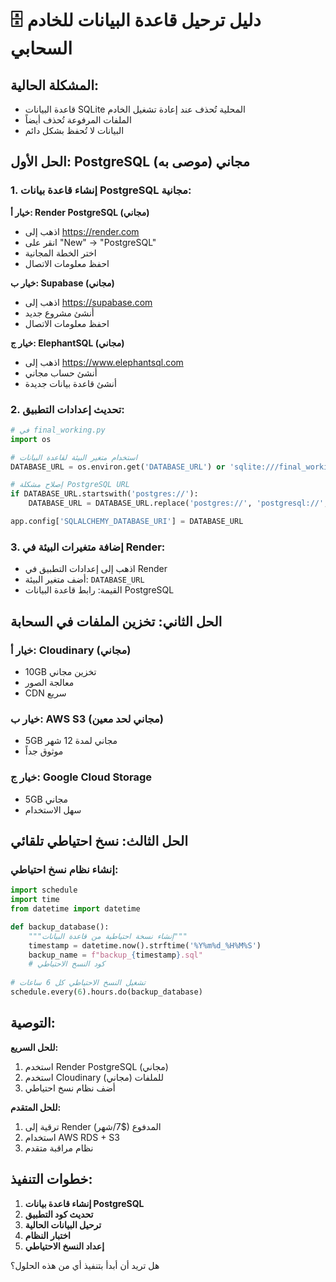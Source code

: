 # 🗄️ دليل ترحيل قاعدة البيانات للخادم السحابي

## المشكلة الحالية:
- قاعدة البيانات SQLite المحلية تُحذف عند إعادة تشغيل الخادم
- الملفات المرفوعة تُحذف أيضاً
- البيانات لا تُحفظ بشكل دائم

## الحل الأول: PostgreSQL مجاني (موصى به)

### 1. إنشاء قاعدة بيانات PostgreSQL مجانية:

**خيار أ: Render PostgreSQL (مجاني)**
- اذهب إلى https://render.com
- انقر على "New" → "PostgreSQL"
- اختر الخطة المجانية
- احفظ معلومات الاتصال

**خيار ب: Supabase (مجاني)**
- اذهب إلى https://supabase.com
- أنشئ مشروع جديد
- احفظ معلومات الاتصال

**خيار ج: ElephantSQL (مجاني)**
- اذهب إلى https://www.elephantsql.com
- أنشئ حساب مجاني
- أنشئ قاعدة بيانات جديدة

### 2. تحديث إعدادات التطبيق:

```python
# في final_working.py
import os

# استخدام متغير البيئة لقاعدة البيانات
DATABASE_URL = os.environ.get('DATABASE_URL') or 'sqlite:///final_working_v2.db'

# إصلاح مشكلة PostgreSQL URL
if DATABASE_URL.startswith('postgres://'):
    DATABASE_URL = DATABASE_URL.replace('postgres://', 'postgresql://', 1)

app.config['SQLALCHEMY_DATABASE_URI'] = DATABASE_URL
```

### 3. إضافة متغيرات البيئة في Render:
- اذهب إلى إعدادات التطبيق في Render
- أضف متغير البيئة: `DATABASE_URL`
- القيمة: رابط قاعدة البيانات PostgreSQL

## الحل الثاني: تخزين الملفات في السحابة

### خيار أ: Cloudinary (مجاني)
- 10GB تخزين مجاني
- معالجة الصور
- CDN سريع

### خيار ب: AWS S3 (مجاني لحد معين)
- 5GB مجاني لمدة 12 شهر
- موثوق جداً

### خيار ج: Google Cloud Storage
- 5GB مجاني
- سهل الاستخدام

## الحل الثالث: نسخ احتياطي تلقائي

### إنشاء نظام نسخ احتياطي:
```python
import schedule
import time
from datetime import datetime

def backup_database():
    """إنشاء نسخة احتياطية من قاعدة البيانات"""
    timestamp = datetime.now().strftime('%Y%m%d_%H%M%S')
    backup_name = f"backup_{timestamp}.sql"
    # كود النسخ الاحتياطي
    
# تشغيل النسخ الاحتياطي كل 6 ساعات
schedule.every(6).hours.do(backup_database)
```

## التوصية:

**للحل السريع:**
1. استخدم Render PostgreSQL (مجاني)
2. استخدم Cloudinary للملفات (مجاني)
3. أضف نظام نسخ احتياطي

**للحل المتقدم:**
1. ترقية إلى Render المدفوع ($7/شهر)
2. استخدام AWS RDS + S3
3. نظام مراقبة متقدم

## خطوات التنفيذ:

1. **إنشاء قاعدة بيانات PostgreSQL**
2. **تحديث كود التطبيق**
3. **ترحيل البيانات الحالية**
4. **اختبار النظام**
5. **إعداد النسخ الاحتياطي**

هل تريد أن أبدأ بتنفيذ أي من هذه الحلول؟

